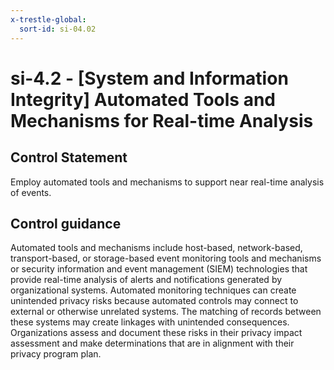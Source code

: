```yaml
---
x-trestle-global:
  sort-id: si-04.02
---
```


# si-4.2 - \[System and Information Integrity\] Automated Tools and Mechanisms for Real-time Analysis

## Control Statement

Employ automated tools and mechanisms to support near real-time analysis of events.

## Control guidance

Automated tools and mechanisms include host-based, network-based, transport-based, or storage-based event monitoring tools and mechanisms or security information and event management (SIEM) technologies that provide real-time analysis of alerts and notifications generated by organizational systems. Automated monitoring techniques can create unintended privacy risks because automated controls may connect to external or otherwise unrelated systems. The matching of records between these systems may create linkages with unintended consequences. Organizations assess and document these risks in their privacy impact assessment and make determinations that are in alignment with their privacy program plan.

